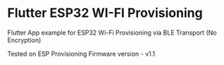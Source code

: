 # Flutter ESP32 WI-FI Provisioning

Flutter App example for ESP32 Wi-Fi Provisioning via BLE Transport (No Encryption)

Tested on ESP Provisioning Firmware version - v1.1

